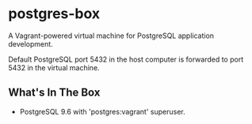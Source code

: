# postgres-box

A Vagrant-powered virtual machine for PostgreSQL application development.

Default PostgreSQL port 5432 in the host computer is forwarded to port 5432 in the virtual machine.

## What's In The Box

* PostgreSQL 9.6 with 'postgres:vagrant' superuser.
